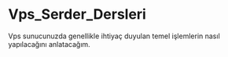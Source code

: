 # Vps_Serder_Dersleri
Vps sunucunuzda genellikle ihtiyaç duyulan temel işlemlerin nasıl yapılacağını anlatacağım.
